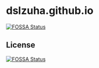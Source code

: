 # dslzuha.github.io
[![FOSSA Status](https://app.fossa.io/api/projects/git%2Bgithub.com%2Fdslzuha%2Fdslzuha.github.io.svg?type=shield)](https://app.fossa.io/projects/git%2Bgithub.com%2Fdslzuha%2Fdslzuha.github.io?ref=badge_shield)



## License
[![FOSSA Status](https://app.fossa.io/api/projects/git%2Bgithub.com%2Fdslzuha%2Fdslzuha.github.io.svg?type=large)](https://app.fossa.io/projects/git%2Bgithub.com%2Fdslzuha%2Fdslzuha.github.io?ref=badge_large)